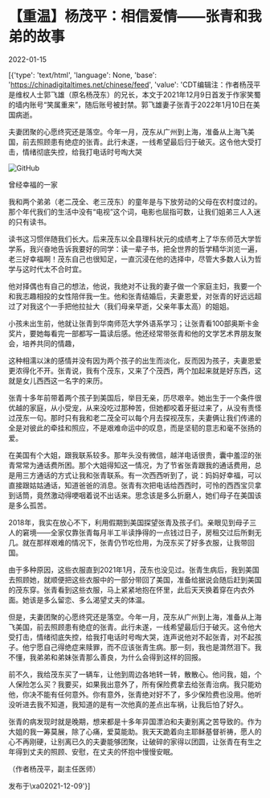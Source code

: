 # 【重温】杨茂平：相信爱情——张青和我弟的故事

2022-01-15

[{'type': 'text/html', 'language': None, 'base': 'https://chinadigitaltimes.net/chinese/feed', 'value': 'CDT编辑注：作者杨茂平是维权人士郭飞雄（原名杨茂东）的兄长，本文于2021年12月9日首发于作家笑蜀的墙内账号“笑属重来”，随后账号被封禁。郭飞雄妻子张青于2022年1月10日在美国病逝。



夫妻团聚的心愿终究还是落空。今年一月，茂东从广州到上海，准备从上海飞美国，前去照顾患有绝症的张青。此行未遂，一线希望最后归于破灭。这令他大受打击，情绪彻底失控，给我打电话时号啕大哭



![GitHub](https://chinadigitaltimes.net/chinese/files/2022/01/post-675848-61e2cf1627623.)

曾经幸福的一家

我和两个弟弟（老二茂全、老三茂东）的童年是与下放劳动的父母在农村度过的。那个年代我们的生活中没有“电视”这个词，电影也屈指可数，让我们姐弟三人入迷的只有读书。

读书这习惯伴随我们长大。后来茂东以全县理科状元的成绩考上了华东师范大学哲学系，我兴奋地告诉我要好的同学：读一辈子书，把全世界的哲学精华浏览一遍，老三好幸福啊！茂东自己也很知足，一直沉浸在他的选择中，尽管大多数人认为哲学与这时代太不合时宜。

他对择偶也有自己的想法，他说，我绝对不让我的妻子做一个家庭主妇，我要一个和我志趣相投的女性陪伴我一生。他和张青结婚后，夫妻恩爱，对张青的好远远超过了对我这个一手把他拉扯大（我们母亲早逝，父亲年事太高）的姐姐。

小孩未出生前，他就让张青到华南师范大学外语系学习；让张青看100部奥斯卡金奖片，要她每看完一部都写一篇读后感。他还经常带张青和他的文学艺术界朋友聚会，培养共同的情趣，

这种相濡以沫的感情并没有因为两个孩子的出生而淡化，反而因为孩子，夫妻恩爱更浓得化不开。张青说，我有个茂东，又来了个茂西，两个加起来就是好东西，这就是女儿西西这一名字的来历。

张青十多年前带着两个孩子到美国后，举目无亲，历尽艰辛。她出生于一个条件很优越的家庭，从小受宠，从来没吃过那种苦，但她都咬着牙挺过来了，从没有责怪过茂东一句。那时只有我和老二茂全可以每个月去探视茂东，夫妻俩让我们传递的全是对彼此的牵挂和照应，不是艰难命运中的叹息，而是坚韧的意志和毫不张扬的爱。

在美国有个大姐，跟我联系较多。那年头没有微信，越洋电话很贵，囊中羞涩的张青常常为通话费所困。那个大姐得知这一情况，为了节省张青跟我的通话费用，总是用三方通话的方式让我和张青联系。有一次西西听到了，说：妈妈好幸福，可以直接跟姑姑通话，知道爸爸的消息。张青有次把电话给西西时，可怜的西西宝贝拿到话筒，竟然激动得哽咽着说不出话来。思念该是多么折磨人，她们母子在美国该是多么孤苦。

2018年，我实在放心不下，利用假期到美国探望张青及孩子们。亲眼见到母子三人的窘境——全家仅靠张青每月半工半读挣得的一点钱过日子，房租交过后所剩无几。就在那样艰难的情况下，张青仍节吃俭用，为茂东买了好多衣服，让我带回国。

由于多种原因，这些衣服直到2021年1月，茂东也没见过。张青生病后，我到美国去照顾她，就顺便把这些衣服中的一部分带回了美国，准备给据说会随后赶到美国的茂东穿。张青看到这些衣服，马上紧紧地抱在怀里，此后天天换着穿在内衣外面。她该是多么留恋、多么渴望丈夫的体温。

但是，夫妻团聚的心愿终究还是落空。今年一月，茂东从广州到上海，准备从上海飞美国，前去照顾患有绝症的张青。此行未遂，一线希望最后归于破灭。这令他大受打击，情绪彻底失控，给我打电话时号啕大哭，连声说他对不起张青，对不起孩子。他宁愿自己得绝症来赎罪，而不应该张青生病。那一刻，我也是潸然泪下。我不懂，我弟弟和弟妹张青那么善良，为什么会得到这样的回报。

前不久，我给茂东买了一辆车，让他到周边各地转一转，散散心。他问我，姐，个人保险怎么买？我要买，如果我出意外了，所有保险费拿去给张青治病。我只能劝他，你决不能有任何意外。你有意外，张青绝对好不了，多少保险费也没用。他听没听进去我不知道，我知道的是有一次他真的差点出车祸，让我后怕了好久。

张青的病发现时就是晚期，想来都是十多年异国漂泊和夫妻别离之苦导致的。作为大姐的我一筹莫展，除了心痛，爱莫能助。我天天跪着向主耶稣基督祈祷，愿人的心不再刚硬，让别离已久的夫妻能够团聚，让破碎的家得以团圆，让张青在有生之年得到丈夫的照顾、安慰，在丈夫的怀抱中慢慢安眠。

（作者杨茂平，副主任医师）

发布于\xa02021-12-09'}]